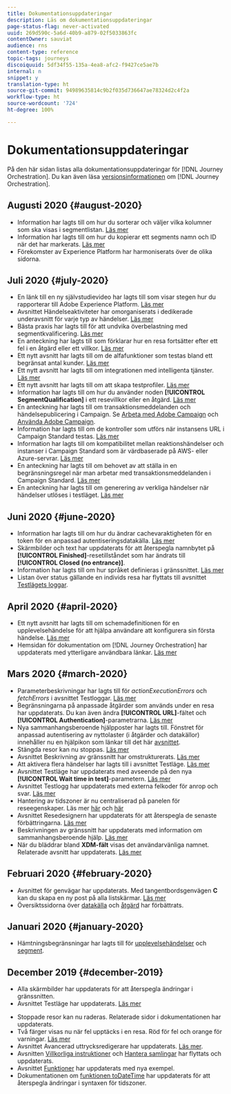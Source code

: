 ```yaml
---
title: Dokumentationsuppdateringar
description: Läs om dokumentationsuppdateringar
page-status-flag: never-activated
uuid: 269d590c-5a6d-40b9-a879-02f5033863fc
contentOwner: sauviat
audience: rns
content-type: reference
topic-tags: journeys
discoiquuid: 5df34f55-135a-4ea8-afc2-f9427ce5ae7b
internal: n
snippet: y
translation-type: ht
source-git-commit: 94989635814c9b2f035d736647ae78324d2c4f2a
workflow-type: ht
source-wordcount: '724'
ht-degree: 100%

---
```



# Dokumentationsuppdateringar

På den här sidan listas alla dokumentationsuppdateringar för [!DNL Journey Orchestration].
Du kan även läsa [versionsinformationen](../release-notes/release-notes.md) om [!DNL Journey Orchestration].

## Augusti 2020 {#august-2020}

* Information har lagts till om hur du sorterar och väljer vilka kolumner som ska visas i segmentlistan. [Läs mer](../building-journeys/segment-qualification-events.md)
* Information har lagts till om hur du kopierar ett segments namn och ID när det har markerats. [Läs mer](../building-journeys/segment-qualification-events.md)
* Förekomster av Experience Platform har harmoniserats över de olika sidorna.

## Juli 2020 {#july-2020}

* En länk till en ny självstudievideo har lagts till som visar stegen hur du rapporterar till Adobe Experience Platform. [Läs mer](../building-journeys/sharing-overview.md)
* Avsnittet Händelseaktiviteter har omorganiserats i dedikerade underavsnitt för varje typ av händelser. [Läs mer](../building-journeys/event-activities.md)
* Bästa praxis har lagts till för att undvika överbelastning med segmentkvalificering. [Läs mer](../building-journeys/segment-qualification-events.md#speed-segment-qualification)
* En anteckning har lagts till som förklarar hur en resa fortsätter efter ett fel i en åtgärd eller ett villkor. [Läs mer](../about/troubleshooting.md#section_h3q_kqk_fhb)
* Ett nytt avsnitt har lagts till om de alfafunktioner som testas bland ett begränsat antal kunder. [Läs mer](../alpha/alpha-overview.md)
* Ett nytt avsnitt har lagts till om integrationen med intelligenta tjänster. [Läs mer](../ai-services/ai-services-overview.md)
* Ett nytt avsnitt har lagts till om att skapa testprofiler. [Läs mer](../building-journeys/testing-the-journey.md#create-test-profile)
* Information har lagts till om hur du använder noden **[!UICONTROL SegmentQualification]** i ett resevillkor eller en åtgärd. [Läs mer](../building-journeys/segment-qualification-events.md)
* En anteckning har lagts till om transaktionsmeddelanden och händelsepublicering i Campaign. Se [Arbeta med Adobe Campaign](../action/working-with-adobe-campaign.md) och [Använda Adobe Campaign](../building-journeys/using-adobe-campaign-actions.md).
* Information har lagts till om de kontroller som utförs när instansens URL i Campaign Standard testas. [Läs mer](../action/working-with-adobe-campaign.md)
* Information har lagts till om kompatibilitet mellan reaktionshändelser och instanser i Campaign Standard som är värdbaserade på AWS- eller Azure-servrar. [Läs mer](../building-journeys/reaction-events.md)
* En anteckning har lagts till om behovet av att ställa in en begränsningsregel när man arbetar med transaktionsmeddelanden i Campaign Standard. [Läs mer](../action/working-with-adobe-campaign.md)
* En anteckning har lagts till om generering av verkliga händelser när händelser utlöses i testläget. [Läs mer](../building-journeys/testing-the-journey.md#firing_events)

## Juni 2020 {#june-2020}

* Information har lagts till om hur du ändrar cachevaraktigheten för en token för en anpassad autentiseringsdatakälla. [Läs mer](../datasource/external-data-sources.md#section_wjp_nl5_nhb)
* Skärmbilder och text har uppdaterats för att återspegla namnbytet på **[!UICONTROL Finished]**-resetillståndet som har ändrats till **[!UICONTROL Closed (no entrance)]**.
* Information har lagts till om hur språket definieras i gränssnittet. [Läs mer](../about/user-interface.md)
* Listan över status gällande en individs resa har flyttats till avsnittet [Testlägets loggar](../building-journeys/testing-the-journey.md#viewing_logs).

## April 2020 {#april-2020}

* Ett nytt avsnitt har lagts till om schemadefinitionen för en upplevelsehändelse för att hjälpa användare att konfigurera sin första händelse. [Läs mer](../event/experience-event-schema.md)
* Hemsidan för dokumentation om [!DNL Journey Orchestration] har uppdaterats med ytterligare användbara länkar. [Läs mer](../../journey-orchestration-home.md)

## Mars 2020 {#march-2020}

* Parameterbeskrivningar har lagts till för _actionExecutionErrors_ och _fetchErrors_ i avsnittet Testloggar. [Läs mer](../building-journeys/testing-the-journey.md#viewing_logs)
* Begränsningarna på anpassade åtgärder som används under en resa har uppdaterats. Du kan även ändra **[!UICONTROL URL]**-fältet och **[!UICONTROL Authentication]**-parametrarna. [Läs mer](../action/about-custom-action-configuration.md)
* Nya sammanhangsberoende hjälpposter har lagts till. Fönstret för anpassad autentisering av nyttolaster (i åtgärder och datakällor) innehåller nu en hjälpikon som länkar till det här [avsnittet](../datasource/external-data-sources.md#section_wjp_nl5_nhb).
* Stängda resor kan nu stoppas. [Läs mer](../building-journeys/using-the-journey-designer.md)
* Avsnittet Beskrivning av gränssnitt har omstrukturerats. [Läs mer](../about/user-interface.md)
* Att aktivera flera händelser har lagts till i avsnittet Testläge. [Läs mer](../building-journeys/testing-the-journey.md#firing_events)
* Avsnittet Testläge har uppdaterats med avseende på den nya **[!UICONTROL Wait time in test]**-parametern. [Läs mer](../building-journeys/testing-the-journey.md)
* Avsnittet Testlogg har uppdaterats med externa felkoder för anrop och svar. [Läs mer](../building-journeys/testing-the-journey.md#viewing_logs)
* Hantering av tidszoner är nu centraliserad på panelen för reseegenskaper. Läs mer [här](../building-journeys/changing-properties.md#timezone) och [här](../building-journeys/timezone-management.md)
* Avsnittet Resedesignern har uppdaterats för att återspegla de senaste förbättringarna. [Läs mer](../building-journeys/using-the-journey-designer.md)
* Beskrivningen av gränssnitt har uppdaterats med information om sammanhangsberoende hjälp. [Läs mer](../about/user-interface.md#section_ksq_zr1_ffb)
* När du bläddrar bland **XDM-fält** visas det användarvänliga namnet. Relaterade avsnitt har uppdaterats. [Läs mer](../about/user-interface.md#friendly-names-display)

## Februari 2020 {#february-2020}

* Avsnittet för genvägar har uppdaterats. Med tangentbordsgenvägen **C** kan du skapa en ny post på alla listskärmar. [Läs mer](../about/user-interface.md#section_ksq_zr1_ffb)
* Översiktssidorna över [datakälla](../datasource/about-data-sources.md) och [åtgärd](../action/action.md) har förbättrats.

## Januari 2020 {#january-2020}

* Hämtningsbegränsningar har lagts till för [upplevelsehändelser](../datasource/adobe-experience-platform-data-source.md) och [segment](../functions/functioninsegment.md).

<!--* The [getBestSendTime documentation](../functions/functiongetbestsendtime.md) has been updated.-->

## December 2019 {#december-2019}

* Alla skärmbilder har uppdaterats för att återspegla ändringar i gränssnitten.
* Avsnittet Testläge har uppdaterats. [Läs mer](../building-journeys/testing-the-journey.md)
<!--* A warning has been added in the [email send time optimization](../building-journeys/wait-activity.md) and [predictive fatigue scores](../ai-services/leveraging-fatigue-scores.md) sections. These capabilities are only available to customers who use the [Adobe Experience Platform Data Connector](https://docs.adobe.com/content/help/en/campaign-standard/using/developing/mapping-campaign-and-aep-data/aep-about-data-connector.html).-->
* Stoppade resor kan nu raderas. Relaterade sidor i dokumentationen har uppdaterats.
* Två färger visas nu när fel upptäcks i en resa. Röd för fel och orange för varningar. [Läs mer](../about/troubleshooting.md)
* Avsnittet Avancerad uttrycksredigerare har uppdaterats. [Läs mer](../expression/expressionadvanced.md).
* Avsnitten [Villkorliga instruktioner](../expression/conditional-instruction.md) och [Hantera samlingar](../expression/collection-management-functions.md) har flyttats och uppdaterats.
* Avsnittet [Funktioner](../expression/functions.md) har uppdaterats med nya exempel.
* Dokumentationen om [funktionen toDateTime](../functions/functiontodatetime.md) har uppdaterats för att återspegla ändringar i syntaxen för tidszoner.
